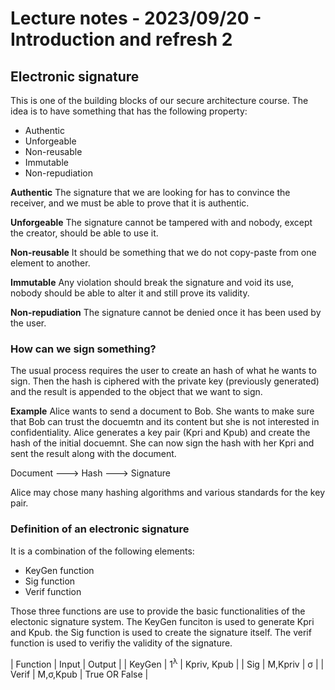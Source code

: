 # Lecture notes - 2023/09/20 - Introduction and refresh 2

## Electronic signature

This is one of the building blocks of our secure architecture course.
The idea is to have something that has the following property:
- Authentic
- Unforgeable
- Non-reusable
- Immutable
- Non-repudiation

**Authentic**
The signature that we are looking for has to convince the receiver, and we must be able to prove that it is authentic.

**Unforgeable**
The signature cannot be tampered with and nobody, except the creator, should be able to use it.

**Non-reusable**
It should be something that we do not copy-paste from one element to another.

**Immutable**
Any violation should break the signature and void its use, nobody should be able to alter it and still prove its validity.

**Non-repudiation**
The signature cannot be denied once it has been used by the user.

### How can we sign something?

The usual process requires the user to create an hash of what he wants to sign. Then the hash is ciphered with the private key (previously generated) and the result is appended to the object that we want to sign.

**Example**
Alice wants to send a document to Bob. She wants to make sure that Bob can trust the docuemtn and its content but she is not interested in confidentiality.
Alice generates a key pair (Kpri and Kpub) and create the hash of the initial docuemnt. She can now sign the hash with her Kpri and sent the result along with the document.

Document ---> Hash ---> Signature

Alice may chose many hashing algorithms and various standards for the key pair.

### Definition of an electronic signature
It is a combination of the following elements:

- KeyGen function
- Sig function
- Verif function

Those three functions are use to provide the basic functionalities of the electonic signature system. The KeyGen funciton is used to generate Kpri and Kpub. the Sig function is used to create the signature itself. The verif function is used to verifiy the validity of the signature.

| Function  | Input         | Output        |
| KeyGen    | 1<sup>λ</sup> | Kpriv, Kpub   |
| Sig       | M,Kpriv       | σ             |
| Verif     | M,σ,Kpub      | True OR False |